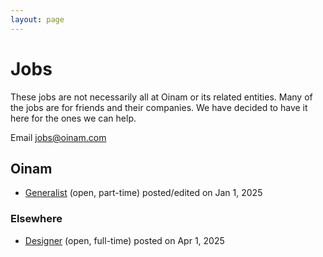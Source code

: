 ```yaml
---
layout: page
---
```


# Jobs

These jobs are not necessarily all at Oinam or its related entities. Many of the jobs are for friends and their companies. We have decided to have it here for the ones we can help.

Email [jobs@oinam.com](mailto:jobs@oinam.com)

## Oinam

- [Generalist](/jobs/generalist/) (open, part-time) posted/edited on Jan 1, 2025

### Elsewhere

- [Designer](/jobs/designer/) (open, full-time) posted on Apr 1, 2025